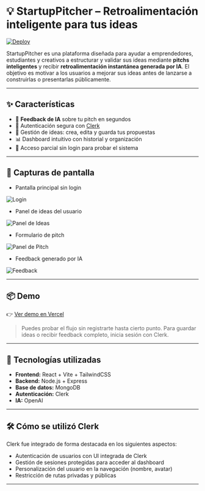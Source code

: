 # 💡 StartupPitcher – Retroalimentación inteligente para tus ideas

[![Deploy](https://img.shields.io/badge/Ver%20demo-Azul?style=for-the-badge)](https://startup-pitcher-rosy.vercel.app)

StartupPitcher es una plataforma diseñada para ayudar a emprendedores, estudiantes y creativos a estructurar y validar sus ideas mediante **pitchs inteligentes** y recibir **retroalimentación instantánea generada por IA**. El objetivo es motivar a los usuarios a mejorar sus ideas antes de lanzarse a construirlas o presentarlas públicamente.

---

## ✨ Características

- 🧠 **Feedback de IA** sobre tu pitch en segundos
- 🔐 Autenticación segura con [Clerk](https://clerk.dev)
- 📂 Gestión de ideas: crea, edita y guarda tus propuestas
- 📊 Dashboard intuitivo con historial y organización
- 🧪 Acceso parcial sin login para probar el sistema

---

## 📸 Capturas de pantalla

<!-- Agrega aquí imágenes o GIFs -->
- Pantalla principal sin login

![Login](https://github.com/user-attachments/assets/e0d919dc-3ae2-4c08-bbb9-55a3565807cb)

- Panel de ideas del usuario

![Panel de Ideas](https://github.com/user-attachments/assets/627f37d8-2218-4f22-b4ec-540df9ba6a37)

- Formulario de pitch

![Panel de Pitch](https://github.com/user-attachments/assets/a7869770-8599-47c4-9512-e07250c7357e)

- Feedback generado por IA

![Feedback](https://github.com/user-attachments/assets/492e7cbf-d3a5-4474-8860-927fdf11c46d)

---

## 📦 Demo

👉 [Ver demo en Vercel](https://startup-pitcher-rosy.vercel.app)

> Puedes probar el flujo sin registrarte hasta cierto punto. Para guardar ideas o recibir feedback completo, inicia sesión con Clerk.

---

## 🔧 Tecnologías utilizadas

- **Frontend:** React + Vite + TailwindCSS
- **Backend:** Node.js + Express
- **Base de datos:** MongoDB
- **Autenticación:** Clerk
- **IA:** OpenAI

---

## 🛠 Cómo se utilizó Clerk

Clerk fue integrado de forma destacada en los siguientes aspectos:

- Autenticación de usuarios con UI integrada de Clerk
- Gestión de sesiones protegidas para acceder al dashboard
- Personalización del usuario en la navegación (nombre, avatar)
- Restricción de rutas privadas y públicas

---
